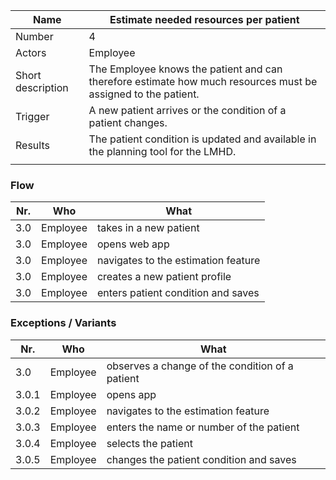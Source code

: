 | Name                          | Estimate needed resources per patient                                                                                |
|-------------------------------|-----------------------------------------------------------------------------------------------------------| 
| Number                        | 4                                                                                                         | 
| Actors                        | Employee                                                      | 
| Short description             | The Employee knows the patient and can therefore estimate how much resources must be assigned to the patient.                                    | 
| Trigger                       | A new patient arrives or the condition of a patient changes.                                          | 
| Results                       | The patient condition is updated and available in the planning tool for the LMHD. |              
                                                                                                                                            | 
### Flow

|Nr.|Who|What|
|-|-|-|
|3.0|Employee|takes in a new patient|
|3.0|Employee|opens web app|
|3.0|Employee|navigates to the estimation feature|
|3.0|Employee|creates a new patient profile|
|3.0|Employee|enters patient condition and saves|


### Exceptions / Variants
|Nr.|Who|What|
|-|-|-|
|3.0|Employee|observes a change of the condition of a patient|
|3.0.1|Employee|opens app|
|3.0.2|Employee|navigates to the estimation feature|
|3.0.3|Employee|enters the name or number of the patient|
|3.0.4|Employee|selects the patient|
|3.0.5|Employee|changes the patient condition and saves|